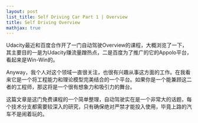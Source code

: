 ```yaml
---
layout: post
list_title: Self Driving Car Part 1 | Overview
title: Self Driving Overview
mathjax: true
---
```


Udacity最近和百度合作开了一门自动驾驶Overview的课程，大概浏览了一下，其主要目的一是为Udacity赚流量蹭热点，二是百度为了推广的它的Appolo平台，看起来是Win-Win的。

Anyway，我个人对这个领域一直很关注，也很有兴趣从事这方面的工作。在我看来它是一个将工程能力和理论模型完美结合的一个平台。如果你是一个能兼顾这二者的工程师，那这将是一个很有想象力和吸引力的舞台。

这篇文章是这门免费课程的一个简单整理，自动驾驶实在是一个非常大的话题，每个技术分支都需要较深入的研究，只有确保绝对严禁才能投入使用，毕竟上路的汽车不是闹着玩的。

